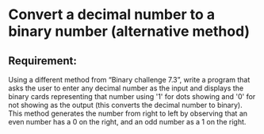 # Convert a decimal number to a binary number (alternative method)

## Requirement:

Using a different method from “Binary challenge 7.3”, write a program that asks the user to enter any decimal number as the input and displays the binary cards representing that number using '1' for dots showing and '0' for not showing as the output (this converts the decimal number to binary). This method generates the number from right to left by observing that an even number has a 0 on the right, and an odd number as a 1 on the right.